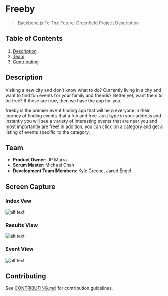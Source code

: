 # Freeby
> Backbone.js To The Future.
> Greenfield Project Description

## Table of Contents

1. [Description](#Description)
1. [Team](#team)
1. [Contributing](#contributing)

## Description

Visiting a new city and don’t know what to do? Currently living in a city and want to find fun events for your family and friends? Better yet, want them to be free? If these are true, then we have the app for you.

freeby is the premier event finding app that will help everyone in their journey of finding events that a fun and free. Just type in your address and instantly you will see a variety of interesting events that are near you and most importantly are free! In addition, you can click on a category and get a listing of events specific to the category.

## Team

 - __Product Owner__: JP Marra
  - __Scrum Master__: Michael Chan
  - __Development Team Members__: Kyle Greene, Jared Engel

## Screen Capture

### Index Vew

![alt text](http://imgur.com/a/Wh12F.jpg)

### Results View

![alt text](http://imgur.com/a/BwzRw.jpg)

### Event View

![alt text](http://imgur.com/kzpEn7B.jpg)

## Contributing

See [CONTRIBUTING.md](CONTRIBUTING.md) for contribution guidelines.
